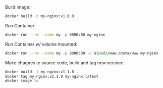 Build Image:
```sh
docker build -t my-nginx:v1.0.0 .
```

Run Container:
```sh
docker run --rm --name my -p 8080:80 my-nginx
```

Run Container w/ volume mounted:
```sh
docker run --rm --name my -p 8080:80 -v $(pwd)/www:/data/www my-nginx
```

Make chagnes to source code, build and tag new version:
```sh
docker build -t my-nginx:v1.1.0 .
docker tag my-nginx:v1.1.0 my-nginx:latest
docker image ls
```
